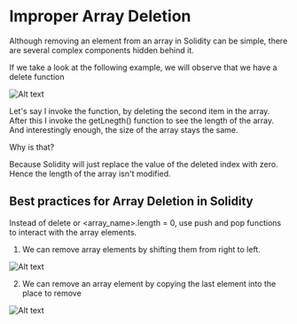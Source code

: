 # Improper Array Deletion

Although removing an element from an array in Solidity can be simple, there are several complex components hidden behind it.

If we take a look at the following example, we will observe that we have a delete function

![Alt text](<../Common Attack Vectors/image/Improper Array Deletion/etherRemoval.png>)

Let's say I invoke the function, by deleting the second item in the array. After this I invoke the getLnegth() function to see the length of the array. And interestingly enough, the size of the array stays the same.

Why is that?

Because Solidity will just replace the value of the deleted index with zero. Hence the length of the array isn't modified.

## Best practices for Array Deletion in Solidity

Instead of delete or \<array\_name>.length = 0, use push and pop functions to interact with the array elements.

1. We can remove array elements by shifting them from right to left.

![Alt text](<../Common Attack Vectors/image/Improper Array Deletion/functionRemoveFromRightToLeft.png>)

2. We can remove an array element by copying the last element into the place to remove

![Alt text](<../Common Attack Vectors/image/Improper Array Deletion/functionRemoveLastElement.png>)
